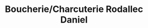 ---
title: "Boucherie/Charcuterie Rodallec Daniel"
url: /bannalec/boucherie-charcuterie-rodallec-daniel/
shop: boucherie
---